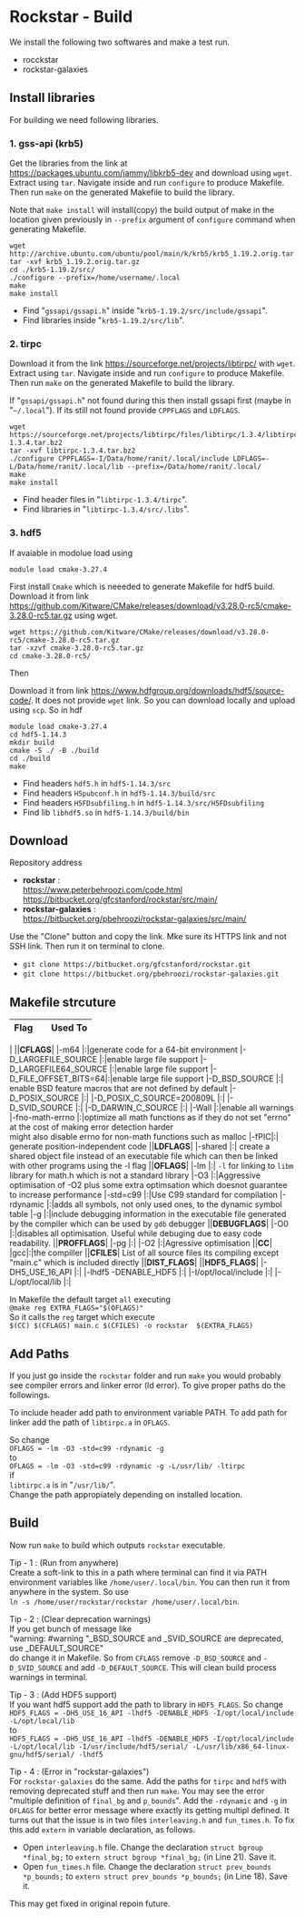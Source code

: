 # Rockstar - Build
We install the following two softwares and make a test run.
- rocckstar
- rockstar-galaxies

## Install libraries
For building we need following libraries.
### 1. gss-api (krb5)

Get the libraries from the link at https://packages.ubuntu.com/jammy/libkrb5-dev and download using `wget`. Extract using `tar`. Navigate inside and run `configure` to produce Makefile. Then run `make` on the generated Makefile to build the library.

Note that `make install` will install(copy) the build output of make in the location given previously in `--prefix` argument of `configure` command when generating Makefile. 
```
wget http://archive.ubuntu.com/ubuntu/pool/main/k/krb5/krb5_1.19.2.orig.tar.gz
tar -xvf krb5_1.19.2.orig.tar.gz
cd ./krb5-1.19.2/src/
./configure --prefix=/home/username/.local
make
make install
```
- Find "`gssapi/gssapi.h`" inside "`krb5-1.19.2/src/include/gssapi`".
- Find libraries inside "`krb5-1.19.2/src/lib`".


### 2. tirpc
Download it from the link https://sourceforge.net/projects/libtirpc/ with `wget`. Extract using `tar`. Navigate inside and run `configure` to produce Makefile. Then run `make` on the generated Makefile to build the library.

If "`gssapi/gssapi.h`" not found during this then install gssapi first (maybe in "`~/.local`"). If its still not found provide `CPPFLAGS` and `LDFLAGS`.
```
wget https://sourceforge.net/projects/libtirpc/files/libtirpc/1.3.4/libtirpc-1.3.4.tar.bz2
tar -xvf libtirpc-1.3.4.tar.bz2
./configure CPPFLAGS=-I/Data/home/ranit/.local/include LDFLAGS=-L/Data/home/ranit/.local/lib --prefix=/Data/home/ranit/.local/
make
make install
 ```
- Find header files in "`libtirpc-1.3.4/tirpc`".
- Find libraries in  "`libtirpc-1.3.4/src/.libs`".

### 3. hdf5
If avaiable in modolue load using 
```
module load cmake-3.27.4
```
First install `Cmake` which is neeeded to generate Makefile for hdf5 build.
Download it from link https://github.com/Kitware/CMake/releases/download/v3.28.0-rc5/cmake-3.28.0-rc5.tar.gz using wget.

```
wget https://github.com/Kitware/CMake/releases/download/v3.28.0-rc5/cmake-3.28.0-rc5.tar.gz
tar -xzvf cmake-3.28.0-rc5.tar.gz
cd cmake-3.28.0-rc5/

```

Then

Download it from link https://www.hdfgroup.org/downloads/hdf5/source-code/. It does not provide `wget` link. So you can download locally and upload using `scp`. So in hdf

```
module load cmake-3.27.4
cd hdf5-1.14.3
mkdir build
cmake -S ./ -B ./build
cd ./build
make
```
- Find headers `hdf5.h` in `hdf5-1.14.3/src`
- Find headers `H5pubconf.h` in `hdf5-1.14.3/build/src`
- Find headers `H5FDsubfiling.h` in `hdf5-1.14.3/src/H5FDsubfiling`
- Find lib `libhdf5.so` in `hdf5-1.14.3/build/bin`

## Download
Repository address
- **rockstar** : <br>
  https://www.peterbehroozi.com/code.html <br> 
  https://bitbucket.org/gfcstanford/rockstar/src/main/
- **rockstar-galaxies** : <br>
  https://bitbucket.org/pbehroozi/rockstar-galaxies/src/main/

Use the "Clone" button and copy the link. Mke sure its HTTPS link and not SSH link. Then run it on terminal to clone.
- `git clone https://bitbucket.org/gfcstanford/rockstar.git`
- `git clone https://bitbucket.org/pbehroozi/rockstar-galaxies.git`

## Makefile strcuture

|Flag||Used To|
|-|:-:|-|
|
||**CFLAGS**|
|-m64 |:|generate code for a 64-bit environment
|-D_LARGEFILE_SOURCE |:|enable large file support
|-D_LARGEFILE64_SOURCE |:|enable large file support
|-D_FILE_OFFSET_BITS=64|:|enable large file support
|-D_BSD_SOURCE |:| enable BSD feature macros that are not defined by default
|-D_POSIX_SOURCE |:|
|-D_POSIX_C_SOURCE=200809L |:|
|-D_SVID_SOURCE |:|
|-D_DARWIN_C_SOURCE |:|
|-Wall |:|enable all warnings
|-fno-math-errno |:|optimize all math functions as if they do not set "errno"<br>at the cost of making error detection harder<br> might also disable errno for non-math functions such as malloc
|-fPIC|:| generate position-independent code
||**LDFLAGS**|
|-shared |:| create a shared object file instead of an executable file which can then be linked with other programs using the -l flag
||**OFLAGS**|
|-lm |:| `-l` for linking  to `libm` library for math.h which is not a standard library
|-O3 |:|Aggressive optimisation of -O2 plus some extra optimsation which doesnot guarantee to increase performance 
|-std=c99 |:|Use C99 standard for compilation
|-rdynamic |:|adds all symbols, not only used ones, to the dynamic symbol table
|-g |:|include debugging information in the executable file generated by the compiler which can be used by `gdb` debugger
||**DEBUGFLAGS**| 
|-O0 |:|disables all optimisation. Useful while debuging due to easy code readability.
||**PROFFLAGS**|
|-pg |:|
|-O2 |:|Agressive optimisation
||**CC**| 
|gcc|:|the compiller
||**CFILES**|
List of all source files its compiling except "main.c" which is included directly
||**DIST_FLAGS**|
||**HDF5_FLAGS**|
|-DH5_USE_16_API |:|
|-lhdf5 -DENABLE_HDF5 |:|
|-I/opt/local/include |:|
|-L/opt/local/lib |:|

In Makefile the default target `all` executing<br>
`@make reg EXTRA_FLAGS="$(OFLAGS)"`<br>
So it calls the `reg` target which execute<br> 
`$(CC) $(CFLAGS) main.c $(CFILES) -o rockstar  $(EXTRA_FLAGS)`



## Add Paths
If you just go inside the `rockstar` folder and run `make` you would probably see compiler errors and linker error (ld error). To give proper paths do the followings.

To include header add path to environment variable PATH. To add path for linker add the path of `libtirpc.a` in `OFLAGS`.

So change<br>
`OFLAGS = -lm -O3 -std=c99 -rdynamic -g`<br>
to<br>
`OFLAGS = -lm -O3 -std=c99 -rdynamic -g -L/usr/lib/ -ltirpc`<br>
if<br>
`libtirpc.a` is in "`/usr/lib/`".<br>
Change the path appropiately depending on installed location.

## Build
Now run `make` to build which outputs `rockstar` executable.

Tip - 1 : (Run from anywhere)<br>
Create a soft-link to this in a path where terminal can find it via PATH environment variables like `/home/user/.local/bin`. You can then run it from anywhere in the system. So use<br>
`ln -s /home/user/rockstar/rockstar /home/user/.local/bin`.

Tip - 2 : (Clear deprecation warnings)<br>
If you get bunch of message like <br>
"warning: #warning "_BSD_SOURCE and _SVID_SOURCE are deprecated, use _DEFAULT_SOURCE"<br>
do change it in Makefile. So from `CFLAGS` remove `-D_BSD_SOURCE` and `-D_SVID_SOURCE` and add `-D_DEFAULT_SOURCE`. This will clean build process warnings in terminal.

Tip - 3 : (Add HDF5 support)<br>
If you want hdf5 support add the path to library in `HDF5_FLAGS`. So change<br>
`HDF5_FLAGS = -DH5_USE_16_API -lhdf5 -DENABLE_HDF5 -I/opt/local/include -L/opt/local/lib`<br>
to<br>
`HDF5_FLAGS = -DH5_USE_16_API -lhdf5 -DENABLE_HDF5 -I/opt/local/include -L/opt/local/lib -I/usr/include/hdf5/serial/ -L/usr/lib/x86_64-linux-gnu/hdf5/serial/ -lhdf5`

Tip - 4 : (Error in "rockstar-galaxies")<br>
For `rockstar-galaxies` do the same. Add the paths for `tirpc` and `hdf5` with removing deprecated stuff and then run `make`.
You may see the error "multiple definition of `final_bg` and `p_bounds`". Add the `-rdynamic` and `-g` in `OFLAGS` for better error message where exactly its getting multipl defined. It turns out that the issue is in two files `interleaving.h` and `fun_times.h`. To fix this add `extern` in variable declaration, as follows.

- Open `interleaving.h` file. Change the declaration `struct bgroup *final_bg;` to `extern struct bgroup *final_bg;` (in Line 21). Save it.
- Open `fun_times.h` file. Change the declaration `struct prev_bounds *p_bounds;` to `extern struct prev_bounds *p_bounds;` (in Line 18). Save it.

This may get fixed in original repoin future. 